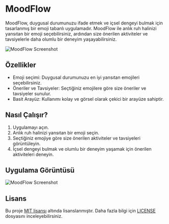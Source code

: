 # MoodFlow

MoodFlow, duygusal durumunuzu ifade etmek ve içsel dengeyi bulmak için tasarlanmış bir emoji tabanlı uygulamadır. MoodFlow ile anlık ruh halinizi yansıtan bir emoji seçebilirsiniz, ardından size önerilen aktiviteler ve tavsiyelerle daha olumlu bir deneyim yaşayabilirsiniz.

![MoodFlow Screenshot](https://github.com/mustafakaracuha/moodflow/blob/main/src/assets/appLogo.png)


## Özellikler

- Emoji seçimi: Duygusal durumunuzu en iyi yansıtan emojileri seçebilirsiniz.
- Öneriler ve Tavsiyeler: Seçtiğiniz emojilere göre size öneriler ve tavsiyeler sunulur.
- Basit Arayüz: Kullanımı kolay ve görsel olarak çekici bir arayüze sahiptir.

## Nasıl Çalışır?

1. Uygulamayı açın.
2. Anlık ruh halinizi yansıtan bir emoji seçin.
3. Seçtiğiniz emojiye göre size önerilen aktiviteler ve tavsiyeleri görüntüleyin.
4. İçsel dengeyi bulmak ve olumlu bir deneyim yaşamak için önerilen aktiviteleri deneyin.

## Uygulama Görüntüsü

![MoodFlow Screenshot](https://github.com/mustafakaracuha/moodflow/blob/main/src/assets/appScreenshot.png)


## Lisans

Bu proje [MIT lisansı](LICENSE) altında lisanslanmıştır. Daha fazla bilgi için [LICENSE](LICENSE) dosyasını inceleyebilirsiniz.
